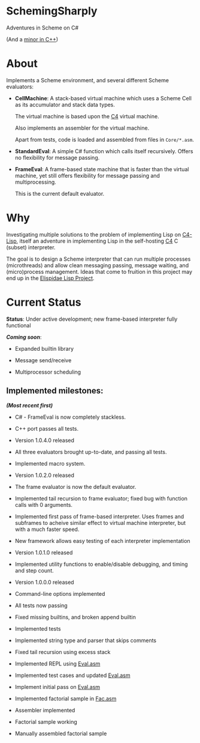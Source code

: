 # SchemingSharply
Adventures in Scheme on C#

(And a [minor in C++](https://github.com/andrakis/SchemingSharply/tree/master/SchemingPlusPlus))

# About
Implements a Scheme environment, and several different Scheme evaluators:

  * **CellMachine**: A stack-based virtual machine which uses a Scheme Cell as its accumulator and stack data types.
  
    The virtual machine is based upon the [C4](https://github.com/rswier/c4) virtual machine.

    Also implements an assembler for the virtual machine.
    
    Apart from tests, code is loaded and assembled from files in `Core/*.asm`.
    
  * **StandardEval**: A simple C# function which calls itself recursively. Offers no flexibility for message passing.
  
  * **FrameEval**: A frame-based state machine that is faster than the virtual machine, yet still offers flexibility for message passing and multiprocessing.
  
    This is the current default evaluator.

# Why
Investigating multiple solutions to the problem of implementing Lisp on [C4-Lisp](https://github.com/andrakis/c4-lisp), itself an adventure in implementing Lisp in the self-hosting [C4](https://github.com/rswier/c4) C (subset) interpreter.

The goal is to design a Scheme interpreter that can run multiple processes (microthreads) and allow clean messaging passing, message waiting, and (micro)process management. Ideas that come to fruition in this project may end up in the [Elispidae Lisp Project](https://github.com/andrakis/Elispidae).

# Current Status

**Status**: Under active development; new frame-based interpreter fully functional

***Coming soon***:

* Expanded builtin library

* Message send/receive

* Multiprocessor scheduling

Implemented milestones:
-----------------------

***(Most recent first)***

* C# - FrameEval is now completely stackless.

* C++ port passes all tests.

* Version 1.0.4.0 released

* All three evaluators brought up-to-date, and passing all tests.

* Implemented macro system.

* Version 1.0.2.0 released

* The frame evaluator is now the default evaluator.

* Implemented tail recursion to frame evaluator; fixed bug with function calls with 0 arguments.

* Implemented first pass of frame-based interpreter. Uses frames and subframes to acheive similar effect to virtual machine interpreter, but with a much faster speed.

* New framework allows easy testing of each interpreter implementation

* Version 1.0.1.0 released

* Implemented utility functions to enable/disable debugging, and timing and step count.

* Version 1.0.0.0 released

* Command-line options implemented

* All tests now passing

* Fixed missing builtins, and broken append builtin

* Implemented tests

* Implemented string type and parser that skips comments

* Fixed tail recursion using excess stack

* Implemented REPL using [Eval.asm](https://github.com/andrakis/SchemingSharply/blob/master/SchemingSharply/Core/Eval.asm)

* Implemented test cases and updated [Eval.asm](https://github.com/andrakis/SchemingSharply/blob/master/SchemingSharply/Core/Eval.asm)

* Implement initial pass on [Eval.asm](https://github.com/andrakis/SchemingSharply/blob/master/SchemingSharply/Core/Eval.asm)

* Implemented factorial sample in [Fac.asm](https://github.com/andrakis/SchemingSharply/blob/master/SchemingSharply/Core/Fac.asm)

* Assembler implemented

* Factorial sample working

* Manually assembled factorial sample

